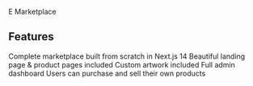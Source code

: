 E Marketplace

## Features

Complete marketplace built from scratch in Next.js 14
Beautiful landing page & product pages included
Custom artwork included
Full admin dashboard
Users can purchase and sell their own products

